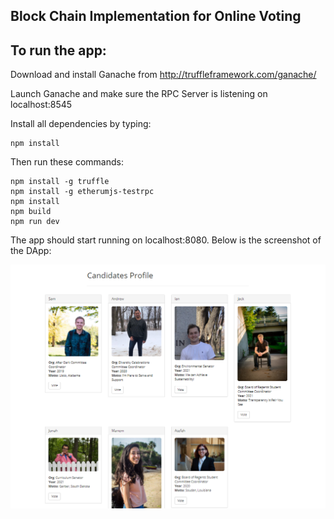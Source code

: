 
## Block Chain Implementation for Online Voting


## To run the app:
Download and install Ganache from http://truffleframework.com/ganache/

Launch Ganache and make sure the RPC Server is listening on localhost:8545

Install all dependencies by typing:
```
npm install

```


Then run these commands:

```
npm install -g truffle
npm install -g etherumjs-testrpc
npm install
npm build
npm run dev

```

The app should start running on localhost:8080. Below is the screenshot of the DApp:

![Alt text](/app/images/voting.PNG "Screenshot")